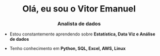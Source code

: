 <h1 align="center">Olá, eu sou o Vitor Emanuel</h1>
<h3 align="center">Analista de dados</h3>

- Estou constantemente aprendendo sobre **Estatística, Data Viz e Análise de dados**

- Tenho conhecimento em **Python, SQL, Excel, AWS, Linux**



